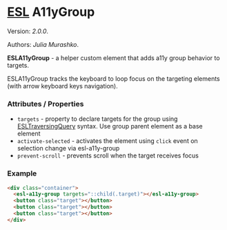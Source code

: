 # [ESL](../../../) A11yGroup

Version: *2.0.0*.

Authors: *Julia Murashko*.

<a name="intro"></a>

**ESLA11yGroup** - a helper custom element that adds a11y group behavior to targets.

ESLA11yGroup tracks the keyboard to loop focus on the targeting elements (with arrow keyboard keys navigation).

### Attributes / Properties

- `targets` - property to declare targets for the group using [ESLTraversingQuery](../esl-traversing-query/README.md) syntax. Use group parent element as a base element
- `activate-selected` - activates the element using `click` event on selection change via esl-a11y-group
- `prevent-scroll` - prevents scroll when the target receives focus

### Example

```html
<div class="container">
  <esl-a11y-group targets="::child(.target)"></esl-a11y-group>
  <button class="target"></button>
  <button class="target"></button>
  <button class="target"></button>
</div>
```
